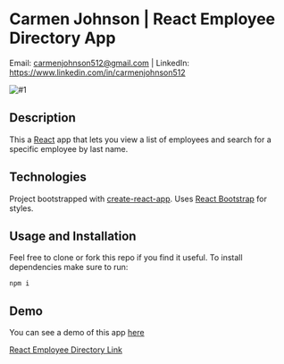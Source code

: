 # Carmen Johnson | React Employee Directory App

Email: carmenjohnson512@gmail.com | LinkedIn: https://www.linkedin.com/in/carmenjohnson512

![#1](https://github.com/carmenjohnson512/react-employee-directory/blob/master/react_EE_directory_gif.gif?raw=true)

## Description

This a [React](https://reactjs.org/) app that lets you view a list of employees and search for a specific employee by last name.
      

## Technologies

Project bootstrapped with [create-react-app](https://reactjs.org/docs/create-a-new-react-app.html#create-react-app). Uses 
[React Bootstrap](https://react-bootstrap.github.io/) for styles. 

## Usage and Installation

Feel free to clone or fork this repo if you find it useful. To install dependencies make sure to run:

```
npm i
```

## Demo

You can see a demo of this app [here](https://carmenjohnson512.github.io/react-employee-directory/)

[React Employee Directory Link](https://carmenjohnson512.github.io/react-employee-directory/)